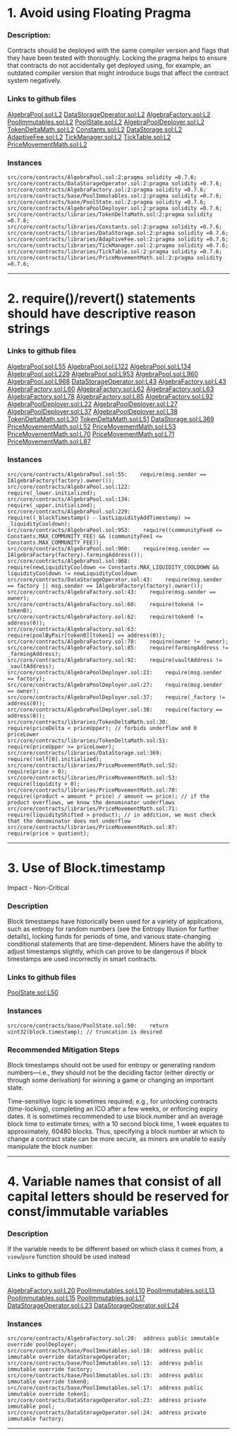 # 1. Avoid using Floating Pragma 
### Description: 
Contracts should be deployed with the same compiler version and flags that they have been tested with thoroughly. Locking the pragma helps to ensure that contracts do not accidentally get deployed using, for example, an outdated compiler version that might introduce bugs that affect the contract system negatively. 
### Links to github files
[AlgebraPool.sol:L2](https://github.com/code-423n4/2022-09-quickswap/blob/15ea643c85ed936a92d2676a7aabf739b210af39/src/core/contracts/AlgebraPool.sol#L2)
[DataStorageOperator.sol:L2](https://github.com/code-423n4/2022-09-quickswap/blob/15ea643c85ed936a92d2676a7aabf739b210af39/src/core/contracts/DataStorageOperator.sol#L2)
[AlgebraFactory.sol:L2](https://github.com/code-423n4/2022-09-quickswap/blob/15ea643c85ed936a92d2676a7aabf739b210af39/src/core/contracts/AlgebraFactory.sol#L2)
[PoolImmutables.sol:L2](https://github.com/code-423n4/2022-09-quickswap/blob/15ea643c85ed936a92d2676a7aabf739b210af39/src/core/contracts/base/PoolImmutables.sol#L2)
[PoolState.sol:L2](https://github.com/code-423n4/2022-09-quickswap/blob/15ea643c85ed936a92d2676a7aabf739b210af39/src/core/contracts/base/PoolState.sol#L2)
[AlgebraPoolDeployer.sol:L2](https://github.com/code-423n4/2022-09-quickswap/blob/15ea643c85ed936a92d2676a7aabf739b210af39/src/core/contracts/AlgebraPoolDeployer.sol#L2)
[TokenDeltaMath.sol:L2](https://github.com/code-423n4/2022-09-quickswap/blob/15ea643c85ed936a92d2676a7aabf739b210af39/src/core/contracts/libraries/TokenDeltaMath.sol#L2)
[Constants.sol:L2](https://github.com/code-423n4/2022-09-quickswap/blob/15ea643c85ed936a92d2676a7aabf739b210af39/src/core/contracts/libraries/Constants.sol#L2)
[DataStorage.sol:L2](https://github.com/code-423n4/2022-09-quickswap/blob/15ea643c85ed936a92d2676a7aabf739b210af39/src/core/contracts/libraries/DataStorage.sol#L2)
[AdaptiveFee.sol:L2](https://github.com/code-423n4/2022-09-quickswap/blob/15ea643c85ed936a92d2676a7aabf739b210af39/src/core/contracts/libraries/AdaptiveFee.sol#L2)
[TickManager.sol:L2](https://github.com/code-423n4/2022-09-quickswap/blob/15ea643c85ed936a92d2676a7aabf739b210af39/src/core/contracts/libraries/TickManager.sol#L2)
[TickTable.sol:L2](https://github.com/code-423n4/2022-09-quickswap/blob/15ea643c85ed936a92d2676a7aabf739b210af39/src/core/contracts/libraries/TickTable.sol#L2)
[PriceMovementMath.sol:L2](https://github.com/code-423n4/2022-09-quickswap/blob/15ea643c85ed936a92d2676a7aabf739b210af39/src/core/contracts/libraries/PriceMovementMath.sol#L2)
### Instances 
``` 
src/core/contracts/AlgebraPool.sol:2:pragma solidity =0.7.6;
src/core/contracts/DataStorageOperator.sol:2:pragma solidity =0.7.6;
src/core/contracts/AlgebraFactory.sol:2:pragma solidity =0.7.6;
src/core/contracts/base/PoolImmutables.sol:2:pragma solidity =0.7.6;
src/core/contracts/base/PoolState.sol:2:pragma solidity =0.7.6;
src/core/contracts/AlgebraPoolDeployer.sol:2:pragma solidity =0.7.6;
src/core/contracts/libraries/TokenDeltaMath.sol:2:pragma solidity =0.7.6;
src/core/contracts/libraries/Constants.sol:2:pragma solidity =0.7.6;
src/core/contracts/libraries/DataStorage.sol:2:pragma solidity =0.7.6;
src/core/contracts/libraries/AdaptiveFee.sol:2:pragma solidity =0.7.6;
src/core/contracts/libraries/TickManager.sol:2:pragma solidity =0.7.6;
src/core/contracts/libraries/TickTable.sol:2:pragma solidity =0.7.6;
src/core/contracts/libraries/PriceMovementMath.sol:2:pragma solidity =0.7.6;
``` 
----
# 2. require()/revert() statements should have descriptive reason strings 
### Links to github files
[AlgebraPool.sol:L55](https://github.com/code-423n4/2022-09-quickswap/blob/15ea643c85ed936a92d2676a7aabf739b210af39/src/core/contracts/AlgebraPool.sol#L55)
[AlgebraPool.sol:L122](https://github.com/code-423n4/2022-09-quickswap/blob/15ea643c85ed936a92d2676a7aabf739b210af39/src/core/contracts/AlgebraPool.sol#L122)
[AlgebraPool.sol:L134](https://github.com/code-423n4/2022-09-quickswap/blob/15ea643c85ed936a92d2676a7aabf739b210af39/src/core/contracts/AlgebraPool.sol#L134)
[AlgebraPool.sol:L229](https://github.com/code-423n4/2022-09-quickswap/blob/15ea643c85ed936a92d2676a7aabf739b210af39/src/core/contracts/AlgebraPool.sol#L229)
[AlgebraPool.sol:L953](https://github.com/code-423n4/2022-09-quickswap/blob/15ea643c85ed936a92d2676a7aabf739b210af39/src/core/contracts/AlgebraPool.sol#L953)
[AlgebraPool.sol:L960](https://github.com/code-423n4/2022-09-quickswap/blob/15ea643c85ed936a92d2676a7aabf739b210af39/src/core/contracts/AlgebraPool.sol#L960)
[AlgebraPool.sol:L968](https://github.com/code-423n4/2022-09-quickswap/blob/15ea643c85ed936a92d2676a7aabf739b210af39/src/core/contracts/AlgebraPool.sol#L968)
[DataStorageOperator.sol:L43](https://github.com/code-423n4/2022-09-quickswap/blob/15ea643c85ed936a92d2676a7aabf739b210af39/src/core/contracts/DataStorageOperator.sol#L43)
[AlgebraFactory.sol:L43](https://github.com/code-423n4/2022-09-quickswap/blob/15ea643c85ed936a92d2676a7aabf739b210af39/src/core/contracts/AlgebraFactory.sol#L43)
[AlgebraFactory.sol:L60](https://github.com/code-423n4/2022-09-quickswap/blob/15ea643c85ed936a92d2676a7aabf739b210af39/src/core/contracts/AlgebraFactory.sol#L60)
[AlgebraFactory.sol:L62](https://github.com/code-423n4/2022-09-quickswap/blob/15ea643c85ed936a92d2676a7aabf739b210af39/src/core/contracts/AlgebraFactory.sol#L62)
[AlgebraFactory.sol:L63](https://github.com/code-423n4/2022-09-quickswap/blob/15ea643c85ed936a92d2676a7aabf739b210af39/src/core/contracts/AlgebraFactory.sol#L63)
[AlgebraFactory.sol:L78](https://github.com/code-423n4/2022-09-quickswap/blob/15ea643c85ed936a92d2676a7aabf739b210af39/src/core/contracts/AlgebraFactory.sol#L78)
[AlgebraFactory.sol:L85](https://github.com/code-423n4/2022-09-quickswap/blob/15ea643c85ed936a92d2676a7aabf739b210af39/src/core/contracts/AlgebraFactory.sol#L85)
[AlgebraFactory.sol:L92](https://github.com/code-423n4/2022-09-quickswap/blob/15ea643c85ed936a92d2676a7aabf739b210af39/src/core/contracts/AlgebraFactory.sol#L92)
[AlgebraPoolDeployer.sol:L22](https://github.com/code-423n4/2022-09-quickswap/blob/15ea643c85ed936a92d2676a7aabf739b210af39/src/core/contracts/AlgebraPoolDeployer.sol#L22)
[AlgebraPoolDeployer.sol:L27](https://github.com/code-423n4/2022-09-quickswap/blob/15ea643c85ed936a92d2676a7aabf739b210af39/src/core/contracts/AlgebraPoolDeployer.sol#L27)
[AlgebraPoolDeployer.sol:L37](https://github.com/code-423n4/2022-09-quickswap/blob/15ea643c85ed936a92d2676a7aabf739b210af39/src/core/contracts/AlgebraPoolDeployer.sol#L37)
[AlgebraPoolDeployer.sol:L38](https://github.com/code-423n4/2022-09-quickswap/blob/15ea643c85ed936a92d2676a7aabf739b210af39/src/core/contracts/AlgebraPoolDeployer.sol#L38)
[TokenDeltaMath.sol:L30](https://github.com/code-423n4/2022-09-quickswap/blob/15ea643c85ed936a92d2676a7aabf739b210af39/src/core/contracts/libraries/TokenDeltaMath.sol#L30)
[TokenDeltaMath.sol:L51](https://github.com/code-423n4/2022-09-quickswap/blob/15ea643c85ed936a92d2676a7aabf739b210af39/src/core/contracts/libraries/TokenDeltaMath.sol#L51)
[DataStorage.sol:L369](https://github.com/code-423n4/2022-09-quickswap/blob/15ea643c85ed936a92d2676a7aabf739b210af39/src/core/contracts/libraries/DataStorage.sol#L369)
[PriceMovementMath.sol:L52](https://github.com/code-423n4/2022-09-quickswap/blob/15ea643c85ed936a92d2676a7aabf739b210af39/src/core/contracts/libraries/PriceMovementMath.sol#L52)
[PriceMovementMath.sol:L53](https://github.com/code-423n4/2022-09-quickswap/blob/15ea643c85ed936a92d2676a7aabf739b210af39/src/core/contracts/libraries/PriceMovementMath.sol#L53)
[PriceMovementMath.sol:L70](https://github.com/code-423n4/2022-09-quickswap/blob/15ea643c85ed936a92d2676a7aabf739b210af39/src/core/contracts/libraries/PriceMovementMath.sol#L70)
[PriceMovementMath.sol:L71](https://github.com/code-423n4/2022-09-quickswap/blob/15ea643c85ed936a92d2676a7aabf739b210af39/src/core/contracts/libraries/PriceMovementMath.sol#L71)
[PriceMovementMath.sol:L87](https://github.com/code-423n4/2022-09-quickswap/blob/15ea643c85ed936a92d2676a7aabf739b210af39/src/core/contracts/libraries/PriceMovementMath.sol#L87)
### Instances 
```
src/core/contracts/AlgebraPool.sol:55:    require(msg.sender == IAlgebraFactory(factory).owner());
src/core/contracts/AlgebraPool.sol:122:      require(_lower.initialized);
src/core/contracts/AlgebraPool.sol:134:      require(_upper.initialized);
src/core/contracts/AlgebraPool.sol:229:          require((_blockTimestamp() - lastLiquidityAddTimestamp) >= _liquidityCooldown);
src/core/contracts/AlgebraPool.sol:953:    require((communityFee0 <= Constants.MAX_COMMUNITY_FEE) && (communityFee1 <= Constants.MAX_COMMUNITY_FEE));
src/core/contracts/AlgebraPool.sol:960:    require(msg.sender == IAlgebraFactory(factory).farmingAddress());
src/core/contracts/AlgebraPool.sol:968:    require(newLiquidityCooldown <= Constants.MAX_LIQUIDITY_COOLDOWN && liquidityCooldown != newLiquidityCooldown
src/core/contracts/DataStorageOperator.sol:43:    require(msg.sender == factory || msg.sender == IAlgebraFactory(factory).owner());
src/core/contracts/AlgebraFactory.sol:43:    require(msg.sender == owner);
src/core/contracts/AlgebraFactory.sol:60:    require(tokenA != tokenB);
src/core/contracts/AlgebraFactory.sol:62:    require(token0 != address(0));
src/core/contracts/AlgebraFactory.sol:63:    require(poolByPair[token0][token1] == address(0));
src/core/contracts/AlgebraFactory.sol:78:    require(owner != _owner);
src/core/contracts/AlgebraFactory.sol:85:    require(farmingAddress != _farmingAddress);
src/core/contracts/AlgebraFactory.sol:92:    require(vaultAddress != _vaultAddress);
src/core/contracts/AlgebraPoolDeployer.sol:22:    require(msg.sender == factory);
src/core/contracts/AlgebraPoolDeployer.sol:27:    require(msg.sender == owner);
src/core/contracts/AlgebraPoolDeployer.sol:37:    require(_factory != address(0));
src/core/contracts/AlgebraPoolDeployer.sol:38:    require(factory == address(0));
src/core/contracts/libraries/TokenDeltaMath.sol:30:    require(priceDelta < priceUpper); // forbids underflow and 0 priceLower
src/core/contracts/libraries/TokenDeltaMath.sol:51:    require(priceUpper >= priceLower);
src/core/contracts/libraries/DataStorage.sol:369:    require(!self[0].initialized);
src/core/contracts/libraries/PriceMovementMath.sol:52:    require(price > 0);
src/core/contracts/libraries/PriceMovementMath.sol:53:    require(liquidity > 0);
src/core/contracts/libraries/PriceMovementMath.sol:70:        require((product = amount * price) / amount == price); // if the product overflows, we know the denominator underflows
src/core/contracts/libraries/PriceMovementMath.sol:71:        require(liquidityShifted > product); // in addition, we must check that the denominator does not underflow
src/core/contracts/libraries/PriceMovementMath.sol:87:        require(price > quotient);
```
----
# 3. Use of Block.timestamp
Impact - Non-Critical
### Description
Block timestamps have historically been used for a variety of applications, such as entropy for random numbers (see the Entropy Illusion for further details), locking funds for periods of time, and various state-changing conditional statements that are time-dependent. Miners have the ability to adjust timestamps slightly, which can prove to be dangerous if block timestamps are used incorrectly in smart contracts.
### Links to github files
[PoolState.sol:L50](https://github.com/code-423n4/2022-09-quickswap/blob/15ea643c85ed936a92d2676a7aabf739b210af39/src/core/contracts/base/PoolState.sol#L50)
### Instances 
```
src/core/contracts/base/PoolState.sol:50:    return uint32(block.timestamp); // truncation is desired
```
### Recommended Mitigation Steps

Block timestamps should not be used for entropy or generating random numbers—i.e., they should not be the deciding factor (either directly or through some derivation) for winning a game or changing an important state.

Time-sensitive logic is sometimes required; e.g., for unlocking contracts (time-locking), completing an ICO after a few weeks, or enforcing expiry dates. It is sometimes recommended to use block.number and an average block time to estimate times; with a 10 second block time, 1 week equates to approximately, 60480 blocks. Thus, specifying a block number at which to change a contract state can be more secure, as miners are unable to easily manipulate the block number.

----
# 4. Variable names that consist of all capital letters should be reserved for const/immutable variables
### Description
If the variable needs to be different based on which class it comes from, a `view`/`pure` function should be used instead
### Links to github files
[AlgebraFactory.sol:L20](https://github.com/code-423n4/2022-09-quickswap/blob/15ea643c85ed936a92d2676a7aabf739b210af39/src/core/contracts/AlgebraFactory.sol#L20)
[PoolImmutables.sol:L10](https://github.com/code-423n4/2022-09-quickswap/blob/15ea643c85ed936a92d2676a7aabf739b210af39/src/core/contracts/base/PoolImmutables.sol#L10)
[PoolImmutables.sol:L13](https://github.com/code-423n4/2022-09-quickswap/blob/15ea643c85ed936a92d2676a7aabf739b210af39/src/core/contracts/base/PoolImmutables.sol#L13)
[PoolImmutables.sol:L15](https://github.com/code-423n4/2022-09-quickswap/blob/15ea643c85ed936a92d2676a7aabf739b210af39/src/core/contracts/base/PoolImmutables.sol#L15)
[PoolImmutables.sol:L17](https://github.com/code-423n4/2022-09-quickswap/blob/15ea643c85ed936a92d2676a7aabf739b210af39/src/core/contracts/base/PoolImmutables.sol#L17)
[DataStorageOperator.sol:L23](https://github.com/code-423n4/2022-09-quickswap/blob/15ea643c85ed936a92d2676a7aabf739b210af39/src/core/contracts/DataStorageOperator.sol#L23)
[DataStorageOperator.sol:L24](https://github.com/code-423n4/2022-09-quickswap/blob/15ea643c85ed936a92d2676a7aabf739b210af39/src/core/contracts/DataStorageOperator.sol#L24)

### Instances 
```
src/core/contracts/AlgebraFactory.sol:20:  address public immutable override poolDeployer;
src/core/contracts/base/PoolImmutables.sol:10:  address public immutable override dataStorageOperator;
src/core/contracts/base/PoolImmutables.sol:13:  address public immutable override factory;
src/core/contracts/base/PoolImmutables.sol:15:  address public immutable override token0;
src/core/contracts/base/PoolImmutables.sol:17:  address public immutable override token1;
src/core/contracts/DataStorageOperator.sol:23:  address private immutable pool;
src/core/contracts/DataStorageOperator.sol:24:  address private immutable factory;
```
----

